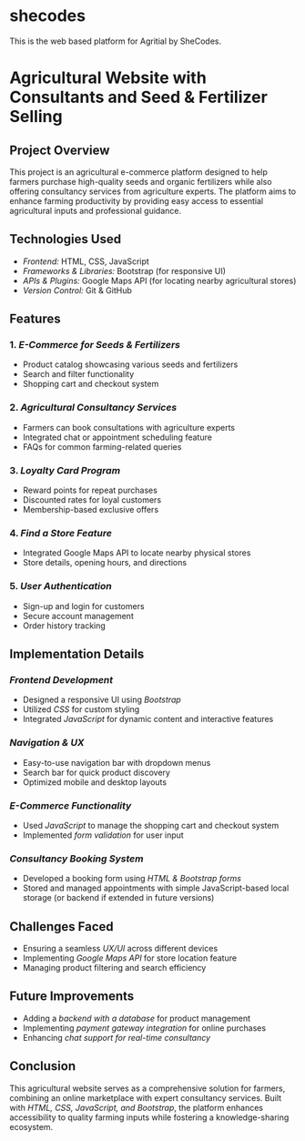 # shecodes
This is the web based platform for Agritial by SheCodes.
# Agricultural Website with Consultants and Seed & Fertilizer Selling

## Project Overview
This project is an agricultural e-commerce platform designed to help farmers purchase high-quality seeds and organic fertilizers while also offering consultancy services from agriculture experts. The platform aims to enhance farming productivity by providing easy access to essential agricultural inputs and professional guidance.

## Technologies Used
- *Frontend:* HTML, CSS, JavaScript
- *Frameworks & Libraries:* Bootstrap (for responsive UI)
- *APIs & Plugins:* Google Maps API (for locating nearby agricultural stores)
- *Version Control:* Git & GitHub

## Features
### 1. *E-Commerce for Seeds & Fertilizers*
- Product catalog showcasing various seeds and fertilizers
- Search and filter functionality
- Shopping cart and checkout system

### 2. *Agricultural Consultancy Services*
- Farmers can book consultations with agriculture experts
- Integrated chat or appointment scheduling feature
- FAQs for common farming-related queries

### 3. *Loyalty Card Program*
- Reward points for repeat purchases
- Discounted rates for loyal customers
- Membership-based exclusive offers

### 4. *Find a Store Feature*
- Integrated Google Maps API to locate nearby physical stores
- Store details, opening hours, and directions

### 5. *User Authentication*
- Sign-up and login for customers
- Secure account management
- Order history tracking

## Implementation Details
### *Frontend Development*
- Designed a responsive UI using *Bootstrap*
- Utilized *CSS* for custom styling
- Integrated *JavaScript* for dynamic content and interactive features

### *Navigation & UX*
- Easy-to-use navigation bar with dropdown menus
- Search bar for quick product discovery
- Optimized mobile and desktop layouts

### *E-Commerce Functionality*
- Used *JavaScript* to manage the shopping cart and checkout system
- Implemented *form validation* for user input

### *Consultancy Booking System*
- Developed a booking form using *HTML & Bootstrap forms*
- Stored and managed appointments with simple JavaScript-based local storage (or backend if extended in future versions)

## Challenges Faced
- Ensuring a seamless *UX/UI* across different devices
- Implementing *Google Maps API* for store location feature
- Managing product filtering and search efficiency

## Future Improvements
- Adding a *backend with a database* for product management
- Implementing *payment gateway integration* for online purchases
- Enhancing *chat support for real-time consultancy*

## Conclusion
This agricultural website serves as a comprehensive solution for farmers, combining an online marketplace with expert consultancy services. Built with *HTML, CSS, JavaScript, and Bootstrap*, the platform enhances accessibility to quality farming inputs while fostering a knowledge-sharing ecosystem.
